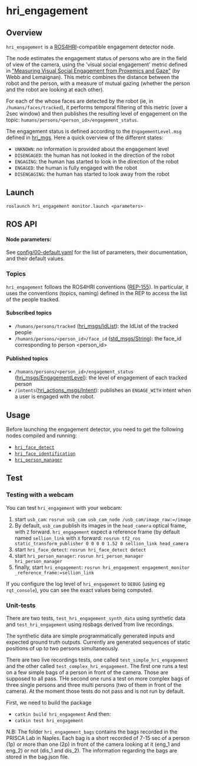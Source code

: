 hri_engagement
==============


Overview
--------

`hri_engagement` is a [ROS4HRI](https://wiki.ros.org/hri)-compatible 
engagement detector node.

The node estimates the engagement status of persons who are in the field of view
of the camera, using the 'visual social engagement' metric defined in
["Measuring Visual Social Engagement from Proxemics and
Gaze"](https://doi.org/10.1109/RO-MAN53752.2022.9900801) (by Webb and
Lemaignan).  This metric combines the distance between the robot and the person,
with a measure of mutual gazing (whether the person and the robot are looking at
each other).


For each of the whose faces are detected by the robot (ie, in
`/humans/faces/tracked`), it performs temporal filtering of this metric
(over a 2sec window) and then publishes the resulting level of engagement on the
topic: `humans/persons/<person_id>/engagement_status`.

The engagement status is defined according to the `EngagementLevel.msg` defined
in
[hri_mgs](https://github.com/ros4hri/hri_msgs/blob/master/msg/EngagementLevel.msg).
Here a quick overview of the different states:

- `UNKNOWN`: no information is provided about the engagement level
- `DISENGAGED`: the human has not looked in the direction of the robot
- `ENGAGING`: the human has started to look in the direction of the robot
- `ENGAGED`: the human is fully engaged with the robot
- `DISENGAGING`: the human has started to look away from the robot


Launch
------

`roslaunch hri_engagement monitor.launch <parameters>`


ROS API
-------

#### Node parameters:

See [config/00-default.yaml](config/00-default.yaml) for the list of parameters,
their documentation, and their default values.

### Topics

`hri_engagement` follows the ROS4HRI conventions ([REP-155](https://www.ros.org/reps/rep-0155.html)). 
In particular, it uses the conventions (topics, naming) defined in the REP to access the list of the people tracked.

#### Subscribed topics

- `/humans/persons/tracked`
  ([hri_msgs/IdList](https://gitlab/ros4hri/hri_msgs/-/blob/master/msg/IdsList.msg)):
  the IdList of the tracked people 
- `/humans/persons/<person_id>/face_id`
  ([std_msgs/String](https://docs.ros.org/en/api/std_msgs/html/msg/String.html)):
  the face_id corresponding to person <person_id>

#### Published topics

- `/humans/persons/<person_id>/engagement_status`
  ([hri_msgs/EngagementLevel](https://github.com/ros4hri/hri_msgs/blob/master/msg/EngagementLevel.msg)):
  the level of engagement of each tracked person
- `/intents`([hri_actions_msgs/Intent](https://github.com/ros4hri/hri_actions_msgs/blob/main/msg/Intent.msg)): 
  publishes an `ENGAGE_WITH` intent when a user is engaged with the robot.

Usage
------

Before launching the engagement detector, you need to get the following nodes
compiled and running:

- [`hri_face_detect`](https://github.com/ros4hri/hri_face_detect/)
- [`hri_face_identification`](https://gitlab/ros4hri/hri_face_identification)
- [`hri_person_manager`](https://github.com/ros4hri/hri_person_manager)

Test
------

### Testing with a webcam

You can test `hri_engagement` with your webcam:

1. start `usb_cam`: `rosrun usb_cam usb_cam_node /usb_cam/image_raw:=/image`
2. By default, `usb_cam` publish its images in the `head_camera` optical frame,
   with `Z` forward. `hri_engagement` expect a reference frame (by default named
   `sellion_link` with `X` forward: `rosrun tf2_ros static_transform_publisher 0
   0 0 0 1.52 0 sellion_link head_camera`
3. start `hri_face_detect`: `rosrun hri_face_detect detect`
4. start `hri_person_manager`: `rosrun hri_person_manager hri_person_manager`
5. finally, start `hri_engagement`: `rosrun hri_engagement engagement_monitor
   _reference_frame:=sellion_link`

If you configure the log level of `hri_engagement` to `DEBUG` (using eg
`rqt_console`), you can see the exact values being computed.

### Unit-tests

There are two tests, `test_hri_engagement_synth_data` using synthetic data and
`test_hri_engagement` using rosbags derived from live recordings.

The synthetic data are simple programmatically generated inputs and expected
ground truth outputs.  Currently are generated sequences of static positions of
up to two persons simultaneously.

There are two live recordings tests, one called `test_simple_hri_engagement` and
the other called `test_complex_hri_engagement`.  The first one runs a test on a
few simple bags of a person in front of the camera. Those are supposed to all
pass.  THe second one runs a test on more complex bags of three single persons
and three multi persons (two of them in front of the camera). At the moment
those tests do not pass and is not run by default.
 
First, we need to build the package 
- `catkin build hri_engagement` And then:
- `catkin test hri_engagement` 

N.B: The folder `hri_engagement_bags` contains the bags recorded in the PRISCA
Lab in Naples. Each bag is a short recorded of 7-15 sec of a person (1p) or more
than one (2p) in front of the camera looking at it (eng_1 and eng_2) or not
(dis_1 and dis_2). The information regarding the bags are stored in the bag.json
file.


